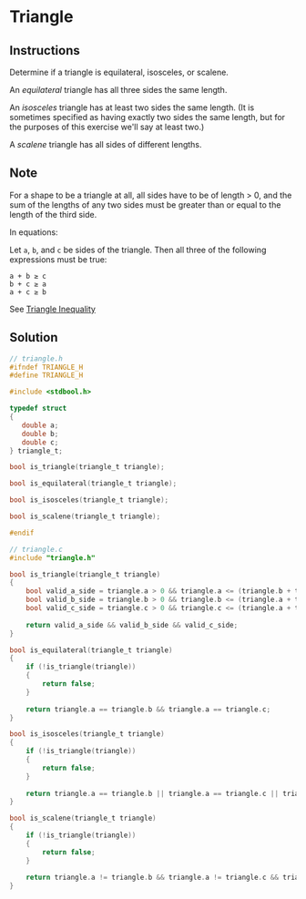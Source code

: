 # Triangle

## Instructions

Determine if a triangle is equilateral, isosceles, or scalene.

An _equilateral_ triangle has all three sides the same length.

An _isosceles_ triangle has at least two sides the same length.
(It is sometimes specified as having exactly two sides the same length, but for the purposes of this exercise we'll say at least two.)

A _scalene_ triangle has all sides of different lengths.

## Note

For a shape to be a triangle at all, all sides have to be of length > 0, and the sum of the lengths of any two sides must be greater than or equal to the length of the third side.

In equations:

Let `a`, `b`, and `c` be sides of the triangle.
Then all three of the following expressions must be true:

```text
a + b ≥ c
b + c ≥ a
a + c ≥ b
```

See [Triangle Inequality][triangle-inequality]

[triangle-inequality]: https://en.wikipedia.org/wiki/Triangle_inequality

## Solution

```c
// triangle.h
#ifndef TRIANGLE_H
#define TRIANGLE_H

#include <stdbool.h>

typedef struct
{
   double a;
   double b;
   double c;
} triangle_t;

bool is_triangle(triangle_t triangle);

bool is_equilateral(triangle_t triangle);

bool is_isosceles(triangle_t triangle);

bool is_scalene(triangle_t triangle);

#endif
```

```c
// triangle.c
#include "triangle.h"

bool is_triangle(triangle_t triangle)
{
    bool valid_a_side = triangle.a > 0 && triangle.a <= (triangle.b + triangle.c);
    bool valid_b_side = triangle.b > 0 && triangle.b <= (triangle.a + triangle.c);
    bool valid_c_side = triangle.c > 0 && triangle.c <= (triangle.a + triangle.b);
	
    return valid_a_side && valid_b_side && valid_c_side;
}

bool is_equilateral(triangle_t triangle)
{
    if (!is_triangle(triangle))
    {
        return false;
    }
	
    return triangle.a == triangle.b && triangle.a == triangle.c;
}

bool is_isosceles(triangle_t triangle)
{
    if (!is_triangle(triangle))
    {
        return false;
    }
	
    return triangle.a == triangle.b || triangle.a == triangle.c || triangle.b == triangle.c;
}

bool is_scalene(triangle_t triangle)
{
    if (!is_triangle(triangle))
    {
        return false;
    }
	
    return triangle.a != triangle.b && triangle.a != triangle.c && triangle.b != triangle.c;
}
```